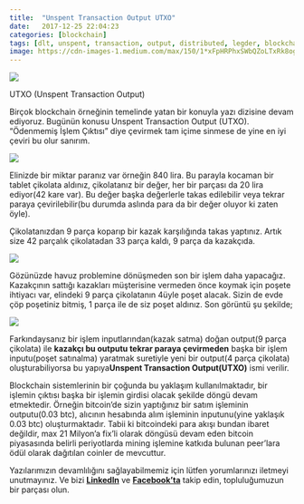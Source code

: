 ```yaml
---
title:  "Unspent Transaction Output UTXO"
date:   2017-12-25 22:04:23
categories: [blockchain]
tags: [dlt, unspent, transaction, output, distributed, legder, blockchain, bitcoin, utxo, block, blockchainturk]
image: https://cdn-images-1.medium.com/max/150/1*xFpHRPhxSWbQZoLTxRk8og.png
---
```

![](https://miro.medium.com/max/550/1*xFpHRPhxSWbQZoLTxRk8og.png)

UTXO (Unspent Transaction Output)

Birçok blockchain örneğinin temelinde yatan bir konuyla yazı dizisine devam ediyoruz. Bugünün konusu Unspent Transaction Output (UTXO). “Ödenmemiş İşlem Çıktısı” diye çevirmek tam içime sinmese de yine en iyi çeviri bu olur sanırım.

![](https://miro.medium.com/max/704/0*eFNT-TXPNwCWoHHk.jpg)

Elinizde bir miktar paranız var örneğin 840 lira. Bu parayla kocaman bir tablet çikolata aldınız, çikolatanız bir değer, her bir parçası da 20 lira ediyor(42 kare var). Bu değer başka değerlerle takas edilebilir veya tekrar paraya çevirilebilir(bu durumda aslında para da bir değer oluyor ki zaten öyle).

Çikolatanızdan 9 parça koparıp bir kazak karşılığında takas yaptınız. Artık size 42 parçalık çikolatadan 33 parça kaldı, 9 parça da kazakçıda.

![](https://miro.medium.com/max/704/0*wssmknZdjyhpfALw.jpg)

Gözünüzde havuz problemine dönüşmeden son bir işlem daha yapacağız. Kazakçının sattığı kazakları müşterisine vermeden önce koymak için poşete ihtiyacı var, elindeki 9 parça çikolatanın 4üyle poşet alacak. Sizin de evde çöp poşetiniz bitmiş, 1 parça ile de siz poşet aldınız. Son görüntü şu şekilde;

![](https://miro.medium.com/max/704/0*7nV2rsA-pLolUFoB.png)

Farkındaysanız bir işlem inputlarından(kazak satma) doğan output(9 parça çikolata) ile  **kazakçı bu outputu tekrar paraya çevirmeden**  başka bir işlem inputu(poşet satınalma) yaratmak suretiyle yeni bir output(4 parça çikolata) oluşturabiliyorsa bu yapıya**Unspent Transaction Output(UTXO)**  ismi verilir.

Blockchain sistemlerinin bir çoğunda bu yaklaşım kullanılmaktadır, bir işlemin çıktısı başka bir işlemin girdisi olacak şekilde döngü devam etmektedir. Örneğin bitcoin’de sizin yaptığınız bir satım işleminin outputu(0.03 btc), alıcının hesabında alım işleminin inputunu(yine yaklaşık 0.03 btc) oluşturmaktadır. Tabii ki bitcoindeki para akışı bundan ibaret değildir, max 21 Milyon’a fix’li olarak döngüsü devam eden bitcoin piyasasında belirli periyotlarda mining işlemine katkıda bulunan peer’lara ödül olarak dağıtılan coinler de mevcuttur.

Yazılarımızın devamlılığını sağlayabilmemiz için lütfen yorumlarınızı iletmeyi unutmayınız. Ve bizi  [**LinkedIn**](http://linkedin.com/groups/13568839)  ve  [**Facebook’ta**](https://www.facebook.com/blockchainturknet/) takip edin, topluluğumuzun bir parçası olun.